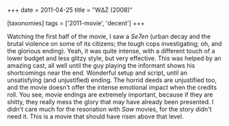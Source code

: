 +++
date = 2011-04-25
title = "WΔZ (2008)"

[taxonomies]
tags = ['2011-movie', 'decent']
+++

Watching the first half of the movie, I saw a *Se7en* (urban decay and
the brutal violence on some of its citizens; the tough cops
investigating; oh, and the glorious ending). Yeah, it was quite intense,
with a different touch of a lower budget and less glitzy style, but very
effective. This was helped by an amazing cast, all well until the guy
playing the informant shows his shortcomings near the end. Wonderful
setup and script, until an unsatisfying (and unjustified) ending. The
horrid deeds are unjustified too, and the movie doesn\'t offer the
intense emotional impact when the credits roll. You see, movie endings
are extremely important, because if they are shitty, they really mess
the glory that may have already been presented. I didn\'t care much for
the resonation with *Saw* movies, for the story didn\'t need it. This is
a movie that should have risen above that level.
